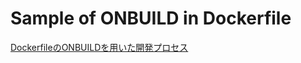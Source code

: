 Sample of ONBUILD in Dockerfile
====

[DockerfileのONBUILDを用いた開発プロセス](http://deeeet.com/writing/2014/03/21/docker-onbuild/)
